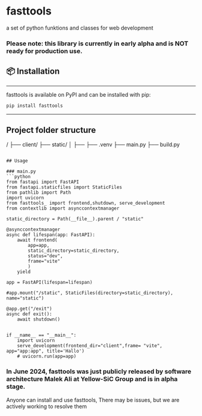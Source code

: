 # fasttools
a set of python funktions and classes for web development

### Please note: this library is currently in early alpha and is NOT ready for production use.


## 📦 Installation

---------------------
fasttools is available on PyPI and can be installed with pip:

```bash
pip install fasttools
```

---------------------

## Project folder structure
/
├── client/
├── static/
│   ├── 
├── .venv
├── main.py
├── build.py



```

## Usage

### main.py
```python
from fastapi import FastAPI
from fastapi.staticfiles import StaticFiles
from pathlib import Path
import uvicorn
from fasttools_ import frontend,shutdown, serve_development
from contextlib import asynccontextmanager

static_directory = Path(__file__).parent / "static"

@asynccontextmanager
async def lifespan(app: FastAPI):
    await frontend(
        app=app, 
        static_directory=static_directory, 
        status="dev",
        frame="vite"
        )
    yield

app = FastAPI(lifespan=lifespan)

#app.mount("/static", StaticFiles(directory=static_directory), name="static")

@app.get("/exit")
async def exit():
    await shutdown()


if __name__ == "__main__":
    import uvicorn
    serve_development(frontend_dir="client",frame= "vite", app="app:app", title='Hallo')
    # uvicorn.run(app=app)
```






### In June 2024, fasttools was just publicly released by software architecture Malek Ali at Yellow-SiC Group and is in alpha stage.
<p>Anyone can install and use fasttools, There may be issues, but we are actively working to resolve them</p>
